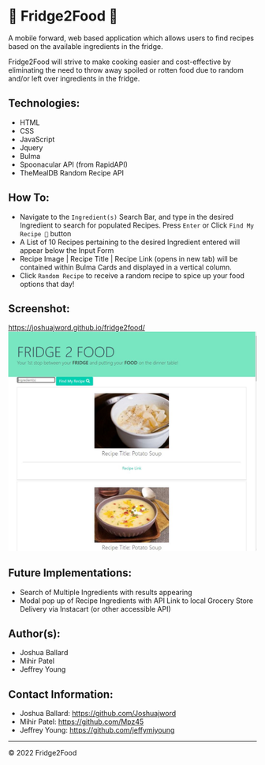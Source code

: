 # 🍔 Fridge2Food 🍔
A mobile forward, web based application which allows users to find recipes based on the available ingredients in the fridge. 

Fridge2Food will strive to make cooking easier and cost-effective by eliminating the need to throw away spoiled or rotten food due to random and/or left over ingredients in the fridge. 

## Technologies: 
* HTML
* CSS
* JavaScript
* Jquery
* Bulma 
* Spoonacular API (from RapidAPI)
* TheMealDB Random Recipe API

## How To:
* Navigate to the `Ingredient(s)` Search Bar, and type in the desired Ingredient to search for populated Recipes. Press `Enter` or Click `Find My Recipe 🔎` button
* A List of 10 Recipes pertaining to the desired Ingredient entered will appear below the Input Form
* Recipe Image | Recipe Title | Recipe Link (opens in new tab) will be contained within Bulma Cards and displayed in a vertical column.
* Click `Random Recipe` to receive a random recipe to spice up your food options that day!

## Screenshot:
https://joshuajword.github.io/fridge2food/
![This is the homepage for the Fridge2Food Recipe Searching Application](./assets/images/Screenshot.JPG)

## Future Implementations:
* Search of Multiple Ingredients with results appearing
* Modal pop up of Recipe Ingredients with API Link to local Grocery Store Delivery via Instacart (or other accessible API)

## Author(s):
* Joshua Ballard
* Mihir Patel
* Jeffrey Young

## Contact Information:
* Joshua Ballard: https://github.com/Joshuajword
* Mihir Patel: https://github.com/Mpz45
* Jeffrey Young: https://github.com/jeffymiyoung

---
© 2022 Fridge2Food
